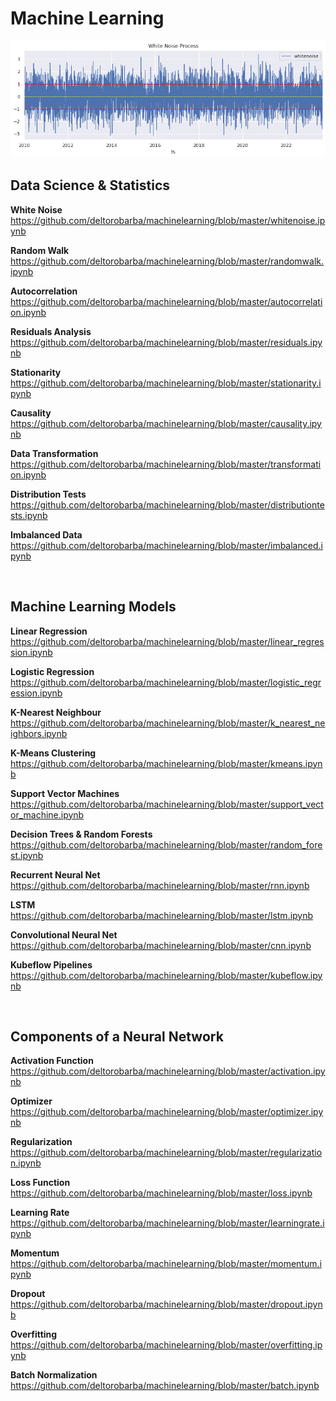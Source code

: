 # Machine Learning

<img src="https://raw.githubusercontent.com/deltorobarba/repo/master/whitenoise.png" alt="White Noise">

## Data Science & Statistics

<b>White Noise</b><br>
https://github.com/deltorobarba/machinelearning/blob/master/whitenoise.ipynb

<b>Random Walk</b><br>
https://github.com/deltorobarba/machinelearning/blob/master/randomwalk.ipynb

<b>Autocorrelation</b><br>
https://github.com/deltorobarba/machinelearning/blob/master/autocorrelation.ipynb

<b>Residuals Analysis</b><br>
https://github.com/deltorobarba/machinelearning/blob/master/residuals.ipynb

<b>Stationarity</b><br>
https://github.com/deltorobarba/machinelearning/blob/master/stationarity.ipynb

<b>Causality</b><br>
https://github.com/deltorobarba/machinelearning/blob/master/causality.ipynb

<b>Data Transformation</b><br>
https://github.com/deltorobarba/machinelearning/blob/master/transformation.ipynb

<b>Distribution Tests</b><br>
https://github.com/deltorobarba/machinelearning/blob/master/distributiontests.ipynb

<b>Imbalanced Data</b><br>
https://github.com/deltorobarba/machinelearning/blob/master/imbalanced.ipynb

<br>

## Machine Learning Models

<b>Linear Regression</b><br>
https://github.com/deltorobarba/machinelearning/blob/master/linear_regression.ipynb

<b>Logistic Regression</b><br>
https://github.com/deltorobarba/machinelearning/blob/master/logistic_regression.ipynb

<b>K-Nearest Neighbour</b><br>
https://github.com/deltorobarba/machinelearning/blob/master/k_nearest_neighbors.ipynb

<b>K-Means Clustering</b><br>
https://github.com/deltorobarba/machinelearning/blob/master/kmeans.ipynb

<b>Support Vector Machines</b><br>
https://github.com/deltorobarba/machinelearning/blob/master/support_vector_machine.ipynb

<b>Decision Trees & Random Forests</b><br>
https://github.com/deltorobarba/machinelearning/blob/master/random_forest.ipynb

<b>Recurrent Neural Net</b><br>
https://github.com/deltorobarba/machinelearning/blob/master/rnn.ipynb

<b>LSTM</b><br>
https://github.com/deltorobarba/machinelearning/blob/master/lstm.ipynb

<b>Convolutional Neural Net</b><br>
https://github.com/deltorobarba/machinelearning/blob/master/cnn.ipynb

<b>Kubeflow Pipelines</b><br>
https://github.com/deltorobarba/machinelearning/blob/master/kubeflow.ipynb

<br>

## Components of a Neural Network

<b>Activation Function</b><br>
https://github.com/deltorobarba/machinelearning/blob/master/activation.ipynb

<b>Optimizer</b><br>
https://github.com/deltorobarba/machinelearning/blob/master/optimizer.ipynb

<b>Regularization</b><br>
https://github.com/deltorobarba/machinelearning/blob/master/regularization.ipynb

<b>Loss Function</b><br>
https://github.com/deltorobarba/machinelearning/blob/master/loss.ipynb

<b>Learning Rate</b><br>
https://github.com/deltorobarba/machinelearning/blob/master/learningrate.ipynb

<b>Momentum</b><br>
https://github.com/deltorobarba/machinelearning/blob/master/momentum.ipynb

<b>Dropout</b><br>
https://github.com/deltorobarba/machinelearning/blob/master/dropout.ipynb

<b>Overfitting</b><br>
https://github.com/deltorobarba/machinelearning/blob/master/overfitting.ipynb

<b>Batch Normalization</b><br>
https://github.com/deltorobarba/machinelearning/blob/master/batch.ipynb
